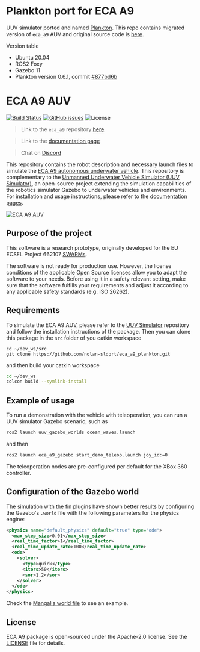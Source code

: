# Plankton port for ECA A9

UUV simulator ported and named [Plankton](https://github.com/Liquid-ai/Plankton). This repo contains migrated version of `eca_a9` AUV and original source code is [here](https://github.com/uuvsimulator/eca_a9).

Version table
- Ubuntu 20.04
- ROS2 Foxy
- Gazebo 11
- Plankton version 0.6.1, commit [#877bd6b](https://github.com/Liquid-ai/Plankton/commit/877bd6be313c1e0209c4db28c8dd4815d62ded04)


# ECA A9 AUV

[![Build Status](https://travis-ci.org/uuvsimulator/eca_a9.svg?branch=master)](https://travis-ci.org/uuvsimulator/eca_a9)
[![GitHub issues](https://img.shields.io/github/issues/uuvsimulator/eca_a9.svg)](https://github.com/uuvsimulator/eca_a9/issues)
![License](https://img.shields.io/badge/license-Apache%202-blue.svg)

> Link to the `eca_a9` repository [here](https://github.com/uuvsimulator/eca_a9)

> Link to the [documentation page](https://uuvsimulator.github.io/packages/eca_a9/intro/)

> Chat on [Discord](https://discord.gg/zNauF2F)

This repository contains the robot description and necessary launch files to
simulate the [ECA A9 autonomous underwater vehicle](https://www.ecagroup.com/en/solutions/a9-s-auv-autonomous-underwater-vehicle).
This repository is complementary to the [Unmanned Underwater Vehicle Simulator (UUV Simulator)](https://github.com/uuvsimulator/uuv_simulator),
an open-source project extending the simulation capabilities of the robotics
simulator Gazebo to underwater vehicles and environments. For installation and
usage instructions, please refer to the [documentation pages](https://uuvsimulator.github.io/).

![ECA A9 AUV](images/eca_a9.png)

## Purpose of the project

This software is a research prototype, originally developed for the EU ECSEL
Project 662107 [SWARMs](http://swarms.eu/).

The software is not ready for production use. However, the license conditions of the
applicable Open Source licenses allow you to adapt the software to your needs.
Before using it in a safety relevant setting, make sure that the software
fulfills your requirements and adjust it according to any applicable safety
standards (e.g. ISO 26262).

## Requirements

To simulate the ECA A9 AUV, please refer to the [UUV Simulator](https://github.com/uuvsimulator/uuv_simulator)
repository and follow the installation instructions of the package. Then you can clone
this package in the `src` folder of you catkin workspace

```
cd ~/dev_ws/src
git clone https://github.com/nolan-sldprt/eca_a9_plankton.git
```

and then build your catkin workspace

```bash
cd ~/dev_ws
colcon build --symlink-install
```

## Example of usage

To run a demonstration with the vehicle with teleoperation, you can run a UUV
simulator Gazebo scenario, such as

```bash
ros2 launch uuv_gazebo_worlds ocean_waves.launch
```

and then

```bash
ros2 launch eca_a9_gazebo start_demo_teleop.launch joy_id:=0
```

The teleoperation nodes are pre-configured per default for the XBox 360
controller.

## Configuration of the Gazebo world

The simulation with the fin plugins have shown better results by configuring
the Gazebo's `.world` file with the following parameters for the physics engine:

```xml
<physics name="default_physics" default="true" type="ode">
  <max_step_size>0.01</max_step_size>
  <real_time_factor>1</real_time_factor>
  <real_time_update_rate>100</real_time_update_rate>
  <ode>
    <solver>
      <type>quick</type>
      <iters>50</iters>
      <sor>1.2</sor>
    </solver>
  </ode>
</physics>
```

Check the [Mangalia world file](https://github.com/uuvsimulator/uuv_simulator/blob/master/uuv_gazebo_worlds/worlds/mangalia.world) to see an example.

## License

ECA A9 package is open-sourced under the Apache-2.0 license. See the
[LICENSE](https://github.com/uuvsimulator/eca_a9/blob/master/LICENSE) file for details.
